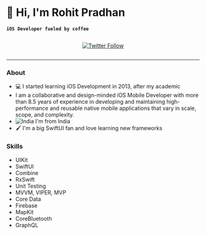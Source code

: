 
# 👋 Hi, I'm Rohit Pradhan

**`iOS Developer fueled by coffee`**


<div style="display:flex;justify-content:center;">

[![Twitter Follow](https://img.shields.io/twitter/follow/ROHIT__PRADHAN?logo=twitter&style=for-the-badge)](https://twitter.com/ROHIT__PRADHAN)

 </div>

---

### About
- 💻 I started learning iOS Development in 2013, after my academic
- I am a collaborative and design-minded iOS Mobile Developer with more than 8.5 years of experience in developing and maintaining high-performance and reusable native mobile applications that vary in scale, scope, and complexity.
- ![India](https://raw.githubusercontent.com/stevenrskelton/flag-icon/master/png/16/country-4x3/in.png "India")  I'm from India
- 🖌️ I'm a big SwiftUI fan and love learning new frameworks

 ### Skills
- UIKit
- SwiftUI
- Combine
- RxSwift
- Unit Testing
- MVVM, VIPER, MVP
- Core Data
- Firebase
- MapKit
- CoreBluetooth
- GraphQL


<!--
**rohitpradhan/rohitpradhan** is a ✨ _special_ ✨ repository because its `README.md` (this file) appears on your GitHub profile.

Here are some ideas to get you started:

- 🔭 I’m currently working on ...
- 🌱 I’m currently learning ...
- 👯 I’m looking to collaborate on ...
- 🤔 I’m looking for help with ...
- 💬 Ask me about ...
- 📫 How to reach me: ...
- 😄 Pronouns: ...
- ⚡ Fun fact: ...
-->
